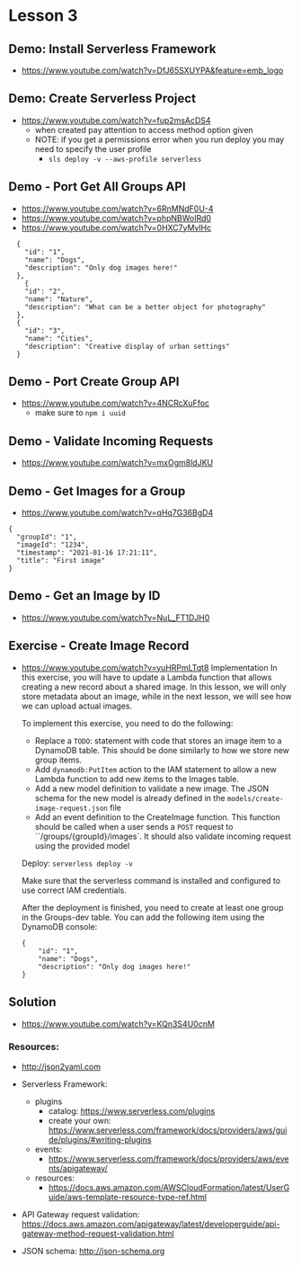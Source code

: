 # Lesson 3

## Demo: Install Serverless Framework
- https://www.youtube.com/watch?v=DfJ65SXUYPA&feature=emb_logo

## Demo: Create Serverless Project
- https://www.youtube.com/watch?v=fup2msAcDS4
    - when created pay attention to access method option given
    -  NOTE: if you get a permissions error when you run deploy you may need to specify the user profile
        - `sls deploy -v --aws-profile serverless`

## Demo - Port Get All Groups API
- https://www.youtube.com/watch?v=6RnMNdF0U-4
- https://www.youtube.com/watch?v=phpNBWoIRd0
- https://www.youtube.com/watch?v=0HXC7yMvlHc
```
  {
    "id": "1",
    "name": "Dogs",
    "description": "Only dog images here!"
  },
    {
    "id": "2",
    "name": "Nature",
    "description": "What can be a better object for photography"
  },
  {
    "id": "3",
    "name": "Cities",
    "description": "Creative display of urban settings"
  }
```

## Demo - Port Create Group API
- https://www.youtube.com/watch?v=4NCRcXuFfoc
    - make sure to `npm i uuid`

## Demo - Validate Incoming Requests
- https://www.youtube.com/watch?v=mxOgm8ldJKU

## Demo - Get Images for a Group
- https://www.youtube.com/watch?v=qHq7G36BgD4
```
{
  "groupId": "1",
  "imageId": "1234",
  "timestamp": "2021-01-16 17:21:11",
  "title": "First image"
}
```

## Demo - Get an Image by ID
- https://www.youtube.com/watch?v=NuL_FT1DJH0

## Exercise - Create Image Record
- https://www.youtube.com/watch?v=yuHRPmLTqt8
    Implementation
    In this exercise, you will have to update a Lambda function that allows creating a new record about a shared image.
    In this lesson, we will only store metadata about an image, while in the next lesson, we will see how we can upload actual images.

    To implement this exercise, you need to do the following:
    - Replace a `TODO`: statement with code that stores an image item to a DynamoDB table. This should be done similarly to how we store new group items.
    - Add `dynamodb:PutItem` action to the IAM statement to allow a new Lambda function to add new items to the Images table.
    - Add a new model definition to validate a new image. The JSON schema for the new model is already defined in the `models/create-image-request.json` file
    - Add an event definition to the CreateImage function. This function should be called when a user sends a `POST` request to ``/groups/{groupId}/images`. It should also validate incoming request using the provided model

    Deploy:
    `serverless deploy -v`

    Make sure that the serverless command is installed and configured to use correct IAM credentials.

    After the deployment is finished, you need to create at least one group in the Groups-dev table. You can add the following item using the DynamoDB console:
    ```
    {
        "id": "1",
        "name": "Dogs",
        "description": "Only dog images here!"
    }
    ```

## Solution
- https://www.youtube.com/watch?v=KQn3S4U0cnM


### Resources:
- http://json2yaml.com
- Serverless Framework:
    - plugins
        - catalog: https://www.serverless.com/plugins
        - create your own: https://www.serverless.com/framework/docs/providers/aws/guide/plugins/#writing-plugins
    - events:
        - https://www.serverless.com/framework/docs/providers/aws/events/apigateway/
    - resources:
        - https://docs.aws.amazon.com/AWSCloudFormation/latest/UserGuide/aws-template-resource-type-ref.html

- API Gateway request validation: https://docs.aws.amazon.com/apigateway/latest/developerguide/api-gateway-method-request-validation.html
- JSON schema: http://json-schema.org

